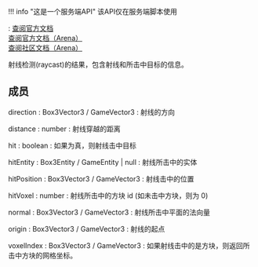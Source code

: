 !!! info "这是一个服务端API"
    该API仅在服务端脚本使用

: [查阅官方文档](https://box3.yuque.com/org-wiki-box3-ev7rl4/guide/of3v80ekxmml69fd)  
  [查阅官方文档（Arena）](https://box3.yuque.com/staff-khn556/wupvz3/eoawgqo7sl2cuz6a)  
  [查阅社区文档（Arena）](https://www.yuque.com/box3lab/api/ur5fw9xs38ztuvck#U0fcD)

射线检测(raycast)的结果，包含射线和所击中目标的信息。

## 成员
<property>direction</property> : <def>Box3Vector3</def> / <def>GameVector3</def>
: 射线的方向

<property>distance</property> : <def>number</def>
: 射线穿越的距离

<property>hit</property> : <def>boolean</def>
: 如果为真，则射线击中目标

<property>hitEntity</property> : <def>Box3Entity</def> / <def>GameEntity</def> | <def>null</def>
: 射线所击中的实体

<property>hitPosition</property> : <def>Box3Vector3</def> / <def>GameVector3</def>
: 射线击中的位置

<property>hitVoxel</property> : <def>number</def>
: 射线所击中的方块 id (如未击中方块，则为 0)

<property>normal</property> : <def>Box3Vector3</def> / <def>GameVector3</def>
: 射线所击中平面的法向量

<property>origin</property> : <def>Box3Vector3</def> / <def>GameVector3</def>
: 射线的起点

<property>voxelIndex</property> : <def>Box3Vector3</def> / <def>GameVector3</def>
: 如果射线击中的是方块，则返回所击中方块的网格坐标。
